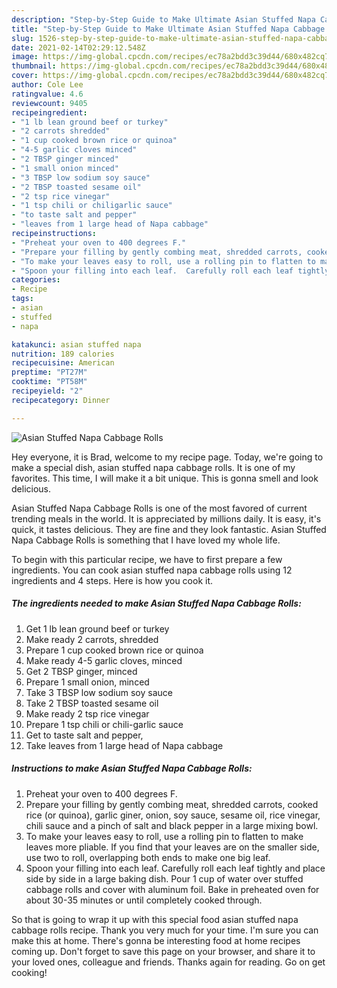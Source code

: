 ```yaml
---
description: "Step-by-Step Guide to Make Ultimate Asian Stuffed Napa Cabbage Rolls"
title: "Step-by-Step Guide to Make Ultimate Asian Stuffed Napa Cabbage Rolls"
slug: 1526-step-by-step-guide-to-make-ultimate-asian-stuffed-napa-cabbage-rolls
date: 2021-02-14T02:29:12.548Z
image: https://img-global.cpcdn.com/recipes/ec78a2bdd3c39d44/680x482cq70/asian-stuffed-napa-cabbage-rolls-recipe-main-photo.jpg
thumbnail: https://img-global.cpcdn.com/recipes/ec78a2bdd3c39d44/680x482cq70/asian-stuffed-napa-cabbage-rolls-recipe-main-photo.jpg
cover: https://img-global.cpcdn.com/recipes/ec78a2bdd3c39d44/680x482cq70/asian-stuffed-napa-cabbage-rolls-recipe-main-photo.jpg
author: Cole Lee
ratingvalue: 4.6
reviewcount: 9405
recipeingredient:
- "1 lb lean ground beef or turkey"
- "2 carrots shredded"
- "1 cup cooked brown rice or quinoa"
- "4-5 garlic cloves minced"
- "2 TBSP ginger minced"
- "1 small onion minced"
- "3 TBSP low sodium soy sauce"
- "2 TBSP toasted sesame oil"
- "2 tsp rice vinegar"
- "1 tsp chili or chiligarlic sauce"
- "to taste salt and pepper"
- "leaves from 1 large head of Napa cabbage"
recipeinstructions:
- "Preheat your oven to 400 degrees F."
- "Prepare your filling by gently combing meat, shredded carrots, cooked rice (or quinoa), garlic giner, onion, soy sauce, sesame oil, rice vinegar, chili sauce and a pinch of salt and black pepper in a large mixing bowl."
- "To make your leaves easy to roll, use a rolling pin to flatten to make leaves more pliable.  If you find that your leaves are on the smaller side, use two to roll, overlapping both ends to make one big leaf."
- "Spoon your filling into each leaf.  Carefully roll each leaf tightly and place side by side in a large baking dish.  Pour 1 cup of water over stuffed cabbage rolls and cover with aluminum foil.  Bake in preheated oven for about 30-35 minutes or until completely cooked through."
categories:
- Recipe
tags:
- asian
- stuffed
- napa

katakunci: asian stuffed napa 
nutrition: 189 calories
recipecuisine: American
preptime: "PT27M"
cooktime: "PT58M"
recipeyield: "2"
recipecategory: Dinner

---
```



![Asian Stuffed Napa Cabbage Rolls](https://img-global.cpcdn.com/recipes/ec78a2bdd3c39d44/680x482cq70/asian-stuffed-napa-cabbage-rolls-recipe-main-photo.jpg)

Hey everyone, it is Brad, welcome to my recipe page. Today, we're going to make a special dish, asian stuffed napa cabbage rolls. It is one of my favorites. This time, I will make it a bit unique. This is gonna smell and look delicious.



Asian Stuffed Napa Cabbage Rolls is one of the most favored of current trending meals in the world. It is appreciated by millions daily. It is easy, it's quick, it tastes delicious. They are fine and they look fantastic. Asian Stuffed Napa Cabbage Rolls is something that I have loved my whole life.


To begin with this particular recipe, we have to first prepare a few ingredients. You can cook asian stuffed napa cabbage rolls using 12 ingredients and 4 steps. Here is how you cook it.

<!--inarticleads1-->

##### The ingredients needed to make Asian Stuffed Napa Cabbage Rolls:

1. Get 1 lb lean ground beef or turkey
1. Make ready 2 carrots, shredded
1. Prepare 1 cup cooked brown rice or quinoa
1. Make ready 4-5 garlic cloves, minced
1. Get 2 TBSP ginger, minced
1. Prepare 1 small onion, minced
1. Take 3 TBSP low sodium soy sauce
1. Take 2 TBSP toasted sesame oil
1. Make ready 2 tsp rice vinegar
1. Prepare 1 tsp chili or chili-garlic sauce
1. Get to taste salt and pepper,
1. Take leaves from 1 large head of Napa cabbage




<!--inarticleads2-->

##### Instructions to make Asian Stuffed Napa Cabbage Rolls:

1. Preheat your oven to 400 degrees F.
1. Prepare your filling by gently combing meat, shredded carrots, cooked rice (or quinoa), garlic giner, onion, soy sauce, sesame oil, rice vinegar, chili sauce and a pinch of salt and black pepper in a large mixing bowl.
1. To make your leaves easy to roll, use a rolling pin to flatten to make leaves more pliable.  If you find that your leaves are on the smaller side, use two to roll, overlapping both ends to make one big leaf.
1. Spoon your filling into each leaf.  Carefully roll each leaf tightly and place side by side in a large baking dish.  Pour 1 cup of water over stuffed cabbage rolls and cover with aluminum foil.  Bake in preheated oven for about 30-35 minutes or until completely cooked through.




So that is going to wrap it up with this special food asian stuffed napa cabbage rolls recipe. Thank you very much for your time. I'm sure you can make this at home. There's gonna be interesting food at home recipes coming up. Don't forget to save this page on your browser, and share it to your loved ones, colleague and friends. Thanks again for reading. Go on get cooking!
